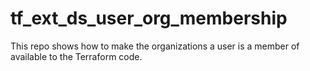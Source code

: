 # tf_ext_ds_user_org_membership
This repo shows how to make the organizations a user is a member of available to the Terraform code.

